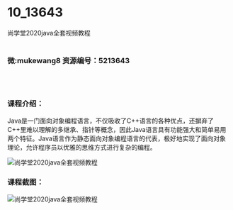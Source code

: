 # 10_13643
尚学堂2020java全套视频教程
<br/></br>
<h3>微:mukewang8 资源编号：5213643</h3>
<br/></br>
<h3>课程介绍：</h3>
<p><a title="查看与 Java 相关的文章" target="_blank">Java</a>是一门面向对象编程语言，不仅吸收了C++语言的各种优点，还摒弃了C++里难以理解的多继承、指针等概念，因此<a title="查看与 Java 相关的文章" target="_blank">Java</a>语言具有功能强大和简单易用两个特征。Java语言作为静态面向对象编程语言的代表，极好地实现了面向对象理论，允许程序员以优雅的思维方式进行复杂的编程。</p>
<p><img src="https://www.ko996.com/wp-content/uploads/img/2020/06/1-21-300x188.png" alt="尚学堂2020java全套视频教程"></p>
<div class="info-desc">
<h3>课程截图：</h3>
<p><img src="https://www.ko996.com/wp-content/uploads/img/2020/06/2-24.png" alt="尚学堂2020java全套视频教程"></p>


			
</div>

